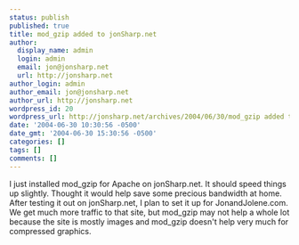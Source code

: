 ```yaml
---
status: publish
published: true
title: mod_gzip added to jonSharp.net
author:
  display_name: admin
  login: admin
  email: jon@jonsharp.net
  url: http://jonsharp.net
author_login: admin
author_email: jon@jonsharp.net
author_url: http://jonsharp.net
wordpress_id: 20
wordpress_url: http://jonsharp.net/archives/2004/06/30/mod_gzip added to jonSharp.net/
date: '2004-06-30 10:30:56 -0500'
date_gmt: '2004-06-30 15:30:56 -0500'
categories: []
tags: []
comments: []
---
```

<p>I just installed mod_gzip for Apache on jonSharp.net.  It should speed things up slightly.  Thought it would help save some precious bandwidth at home.  After testing it out on jonSharp.net, I plan to set it up for JonandJolene.com.  We get much more traffic to that site, but mod_gzip may not help a whole lot because the site is mostly images and mod_gzip doesn't help very much for compressed graphics.</p>
